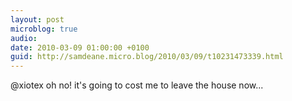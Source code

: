 ```yaml
---
layout: post
microblog: true
audio: 
date: 2010-03-09 01:00:00 +0100
guid: http://samdeane.micro.blog/2010/03/09/t10231473339.html
---
```

@xiotex oh no! it's going to cost me to leave the house now...

